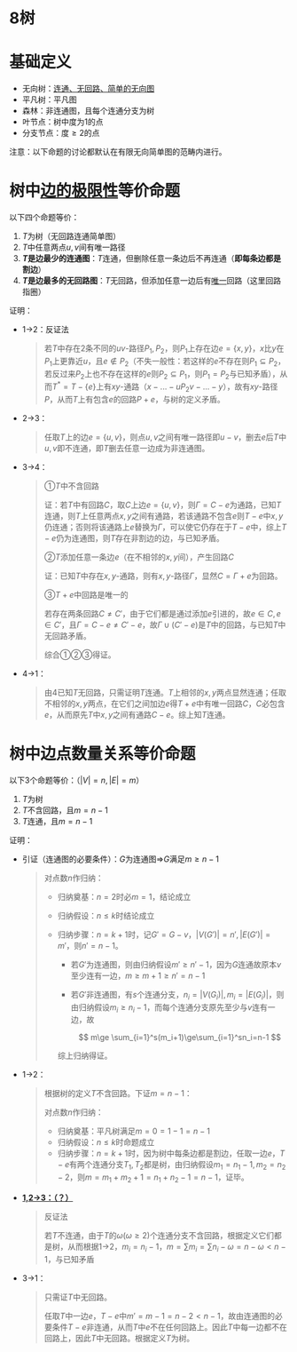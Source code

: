 # 8树

# 基础定义

* 无向树：<u>连通、无回路、简单的无向图</u>
* 平凡树：平凡图
* 森林：非连通图，且每个连通分支为树
* 叶节点：树中度为1的点
* 分支节点：度$\ge2$的点

注意：以下命题的讨论都默认在有限无向简单图的范畴内进行。

# 树中<u>边的极限性</u>等价命题

以下四个命题等价：

1. $T$为树（无回路连通简单图）
2. $T$中任意两点$u,v$​间有唯一路径
3. **$T$**​**是边最少的连通图**：$T$连通，但删除任意一条边后不再连通（**即每条边都是割边**）
4. **$T$**​**是边最多的无回路图**：$T$无回路，但添加任意一边后有<u>唯一</u>回路（这里回路指圈）

证明：

* 1->2：反证法

  > 若$T$中存在2条不同的$uv$-路径$P_1,P_2$，则$P_1$上存在边$e=\{x,y\}$，$x$比$y$在$P_1$上更靠近$u$，且$e\notin P_2$（不失一般性：若这样的$e$不存在则$P_1\subseteq P_2$，若反过来$P_2$上也不存在这样的$e$则$P_2\subseteq P_1$，则$P_1=P_2$与已知矛盾），从而$T^*=T-\{e\}$上有$xy$-通路（$x-...-uP_2v-...-y$），故有$xy$-路径$P$，从而$T$上有包含$e$的回路$P+e$，与树的定义矛盾。
  >
* 2->3：

  > 任取$T$上的边$e=\{u,v\}$，则点$u,v$之间有唯一路径即$u-v$，删去$e$后$T$中$u,v$即不连通，即$T$删去任意一边成为非连通图。
  >
* 3->4：

  > ①$T$中不含回路
  >
  > 证：若$T$中有回路$C$，取$C$上边$e=\{u,v\}$，则$\Gamma=C-e$为通路，已知$T$连通，则$T$上任意两点$x,y$之间有通路，若该通路不包含$e$则$T-e$中$x,y$仍连通；否则将该通路上$e$替换为$\Gamma$，可以使它仍存在于$T-e$中，综上$T-e$仍为连通图，则$T$存在非割边的边，与已知矛盾。
  >
  > ②$T$添加任意一条边$e$（在不相邻的$x,y$间），产生回路$C$​
  >
  > 证：已知$T$中存在$x,y$-通路，则有$x,y$-路径$\Gamma$，显然$C=\Gamma+e$为回路。
  >
  > ③$T+e$中回路是唯一的
  >
  > 若存在两条回路$C\ne C'$，由于它们都是通过添加$e$引进的，故$e\in C,e\in C'$，且$\Gamma=C-e\ne C'-e$，故$\Gamma\cup(C'-e)$是$T$中的回路，与已知$T$中无回路矛盾。
  >
  > 综合①②③得证。
  >
* 4->1：

  > 由4已知$T$无回路，只需证明$T$连通。$T$上相邻的$x,y$两点显然连通；任取不相邻的$x,y$两点，在它们之间加边$e$得$T+e$中有唯一回路$C$，$C$必包含$e$，从而原先$T$中$x,y$之间有通路$C-e$。综上知$T$连通。
  >

# 树中边点数量关系等价命题

以下3个命题等价：（$|V|=n,|E|=m$）

1. $T$为树
2. $T$不含回路，且$m=n-1$​
3. $T$连通，且$m=n-1$​

证明：

* 引证（连通图的必要条件）：$G$为连通图$\Rightarrow$​$G$满足$m\ge n-1$

  > 对点数$n$作归纳：
  >
  > * 归纳奠基：$n=2$时必$m=1$，结论成立
  > * 归纳假设：$n\le k$时结论成立
  > * 归纳步骤：$n=k+1$时，记$G'=G-v$，$|V(G')|=n',|E(G')|=m'$，则$n'=n-1$。
  >
  >   * 若$G'$为连通图，则由归纳假设$m'\ge n'-1$，因为$G$连通故原本$v$至少连有一边，$m\ge m+1\ge n'=n-1$
  >   * 若$G'$非连通图，有$s$个连通分支，$n_i=|V(G_i)|,m_i=|E(G_i)|$，则由归纳假设$m_i\ge n_i-1$，而每个连通分支原先至少与$v$连有一边，故
  >
  >     $$
  >     m\ge \sum_{i=1}^s(m_i+1)\ge\sum_{i=1}^sn_i=n-1
  >     $$
  >
  >   综上归纳得证。
  >

* 1->2：

  > 根据树的定义$T$不含回路。下证$m=n-1$：
  >
  > 对点数$n$作归纳：
  >
  > * 归纳奠基：平凡树满足$m=0=1-1=n-1$​
  > * 归纳假设：$n\le k$时命题成立
  > * 归纳步骤：$n=k+1$时，因为树中每条边都是割边，任取一边$e$，$T-e$有两个连通分支$T_1,T_2$都是树，由归纳假设$m_1=n_1-1,m_2=n_2-2$，则$m=m_1+m_2+1=n_1+n_2-1=n-1$，证毕。
  >
* **<u>1,2-&gt;3：（？）</u>**

  > 反证法
  >
  > 若$T$不连通，由于$T$的$\omega(\omega\ge 2)$个连通分支不含回路，根据定义它们都是树，从而根据1->2，$m_i=n_i-1$，$m=\sum m_i=\sum n_i-\omega = n-\omega<n-1$，与已知矛盾
  >
* 3->1：

  > 只需证$T$中无回路。
  >
  > 任取$T$中一边$e$，$T-e$中$m'=m-1=n-2<n-1$，故由连通图的必要条件$T-e$非连通，从而$T$中$e$不在任何回路上。因此$T$中每一边都不在回路上，因此$T$中无回路。根据定义$T$为树。
  >

  ‍

‍
